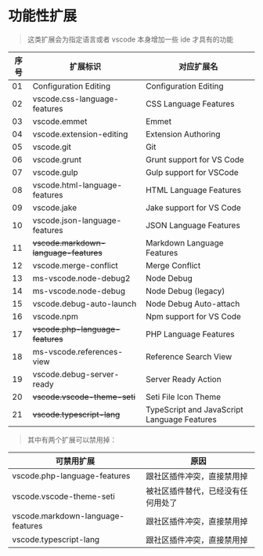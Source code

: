 # 功能性扩展

> 这类扩展会为指定语言或者 vscode 本身增加一些 ide 才具有的功能

| 序号 | 扩展标识                              | 对应扩展名                                  |
| ---- | ------------------------------------- | ------------------------------------------- |
| 01   | Configuration Editing                 | Configuration Editing                       |
| 02   | vscode.css-language-features          | CSS Language Features                       |
| 03   | vscode.emmet                          | Emmet                                       |
| 04   | vscode.extension-editing              | Extension Authoring                         |
| 05   | vscode.git                            | Git                                         |
| 06   | vscode.grunt                          | Grunt support for VS Code                   |
| 07   | vscode.gulp                           | Gulp support for VSCode                     |
| 08   | vscode.html-language-features         | HTML Language Features                      |
| 09   | vscode.jake                           | Jake support for VS Code                    |
| 10   | vscode.json-language-features         | JSON Language Features                      |
| 11   | ~~vscode.markdown-language-features~~ | Markdown Language Features                  |
| 12   | vscode.merge-conflict                 | Merge Conflict                              |
| 13   | ms-vscode.node-debug2                 | Node Debug                                  |
| 14   | ms-vscode.node-debug                  | Node Debug (legacy)                         |
| 15   | vscode.debug-auto-launch              | Node Debug Auto-attach                      |
| 16   | vscode.npm                            | Npm support for VS Code                     |
| 17   | ~~vscode.php-language-features~~      | PHP Language Features                       |
| 18   | ms-vscode.references-view             | Reference Search View                       |
| 19   | vscode.debug-server-ready             | Server Ready Action                         |
| 20   | ~~vscode.vscode-theme-seti~~          | Seti File Icon Theme                        |
| 21   | ~~vscode.typescript-lang~~            | TypeScript and JavaScript Language Features |

> 其中有两个扩展可以禁用掉：

| 可禁用扩展                        | 原因                               |
| --------------------------------- | ---------------------------------- |
| vscode.php-language-features      | 跟社区插件冲突，直接禁用掉         |
| vscode.vscode-theme-seti          | 被社区插件替代，已经没有任何用处了 |
| vscode.markdown-language-features | 跟社区插件冲突，直接禁用掉         |
| vscode.typescript-lang            | 跟社区插件冲突，直接禁用掉         |
